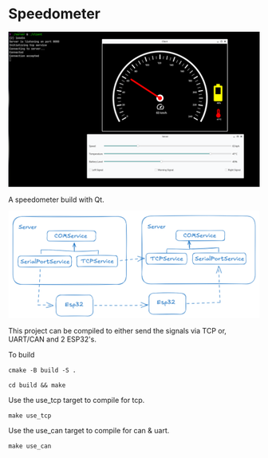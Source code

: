 # Speedometer

![Application Demo](./images/demo.png)

A speedometer build with Qt.

![Diagram](./images/diagram.png)

This project can be compiled to either send the signals via TCP or, UART/CAN and 2 ESP32's.

To build

```shell
cmake -B build -S .
```

```shell
cd build && make
```

Use the use_tcp target to compile for tcp.

```shell
make use_tcp
```

Use the use_can target to compile for can & uart.

```shell
make use_can
```

